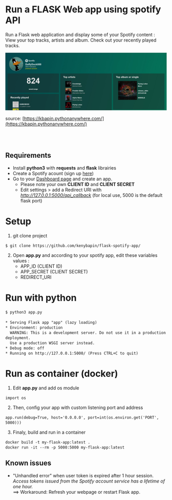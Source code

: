 # Run a FLASK Web app using spotify API


Run a Flask web application and display some of your Spotify content :<br>
View your top tracks, artists and album. Check out your recently played tracks.

![image](preview.jpg?raw=true)

source: [https://kbapin.pythonanywhere.com/](https://kbapin.pythonanywhere.com/)

<br><br>
## Requirements
* Install **python3** with **requests** and **flask** librairies
* Create a Spotify acount (sign up [here](www.spotify.com))
* Go to your [Dashboard page](https://developer.spotify.com/dashboard/login) and create an app.
  - Please note your own **CLIENT ID** and **CLIENT SECRET**
  - Edit settings > add a Redirect URI with *http://127.0.0.1:5000/api_callback* (for local use, 5000 is the default flask port)
 

# Setup

1. git clone project
```
$ git clone https://github.com/kenybapin/flask-spotify-app/
```
2. Open **app.py** and according to your spotify app, edit these variables values : 
   - APP_ID (CLIENT ID)
   - APP_SECRET (CLIENT SECRET)
   - REDIRECT_URI

# Run with python

``` 
$ python3 app.py

* Serving Flask app "app" (lazy loading)
* Environment: production
  WARNING: This is a development server. Do not use it in a production deployment.
  Use a production WSGI server instead.
* Debug mode: off
* Running on http://127.0.0.1:5000/ (Press CTRL+C to quit)
```

    
# Run as container (docker)
1. Edit **app.py** and add os module
```
import os
```
2. Then, config your app with custom listening port and address
```
app.run(debug=True, host='0.0.0.0', port=int(os.environ.get('PORT', 5000)))
```
3. Finaly, build and run in a container 
```
docker build -t my-flask-app:latest .
docker run -it --rm -p 5000:5000 my-flask-app:latest
```    


## Known issues
- "Unhandled error" when user token is expired after 1 hour session.<br>
*Access tokens issued from the Spotify account service has a lifetime of one hour.* <br>
==> Workaround: Refresh your webpage or restart Flask app.
